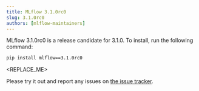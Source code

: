 ```yaml
---
title: MLflow 3.1.0rc0
slug: 3.1.0rc0
authors: [mlflow-maintainers]
---
```


MLflow 3.1.0rc0 is a release candidate for 3.1.0. To install, run the following command:

```sh
pip install mlflow==3.1.0rc0
```

<!-- Major changes that need to be highlighted in the release post go here -->

<REPLACE_ME>

Please try it out and report any issues on [the issue tracker](https://github.com/mlflow/mlflow/issues).
